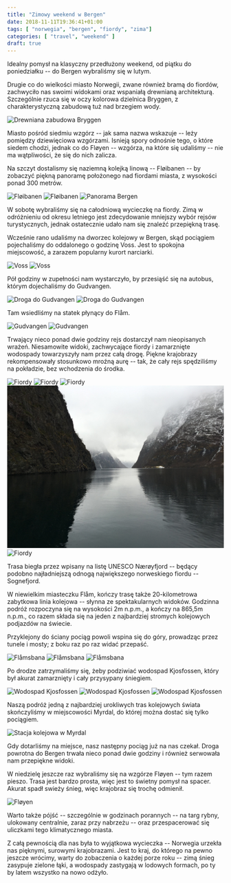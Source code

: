 ```yaml
---
title: "Zimowy weekend w Bergen"
date: 2018-11-11T19:36:41+01:00
tags: [ "norwegia", "bergen", "fiordy", "zima"]
categories: [ "travel", "weekend" ]
draft: true
---
```


Idealny pomysł na klasyczny przedłużony weekend, od piątku do poniedziałku -- do Bergen wybraliśmy się w lutym.

<!--more-->

Drugie co do wielkości miasto Norwegii, zwane również bramą do fiordów, zachwyciło nas swoimi widokami oraz wspaniałą drewnianą architekturą. Szczególnie rzuca się w oczy kolorowa dzielnica Bryggen, z charakterystyczną zabudową tuż nad brzegiem wody.

<img src="/img/bergen027.jpg" title="Bryggen" alt="Drewniana zabudowa Bryggen"/>

Miasto pośród siedmiu wzgórz -- jak sama nazwa wskazuje -- leży pomiędzy dziewięciowa wzgórzami. Isnieją spory odnośnie tego, o które siedem chodzi, jednak co do Fløyen -- wzgórza, na które się udaliśmy -- nie ma wątpliwości, że się do nich zalicza.

Na szczyt dostalismy się naziemną kolejką linową -- Fløibanen -- by zobaczyć piękną panoramę położonego nad fiordami miasta, z wysokości ponad 300 metrów.

<img src="/img/bergen031.jpg" alt="Fløibanen" title="Fløibanen" />
<img src="/img/bergen032.jpg" alt="Fløibanen" title="Fløibanen" />
<img src="/img/bergen033.jpg" alt="Panorama Bergen" title="Panorama Bergen" />

W sobotę wybraliśmy się na całodniową wycieczkę na fiordy. Zimą w odróżnieniu od okresu letniego jest zdecydowanie mniejszy wybór rejsów turystycznych, jednak ostatecznie udało nam się znaleźć przepiękną trasę.

Wcześnie rano udaliśmy na dworzec kolejowy w Bergen, skąd pociągiem pojechaliśmy do oddalonego o godzinę Voss. Jest to spokojna miejscowość, a zarazem popularny kurort narciarki.

<img src="/img/bergen00.jpg" alt="Voss" title="Voss" />
<img src="/img/bergen01.jpg" alt="Voss" title="Voss" />

Pół godziny w zupełności nam wystarczyło, by przesiąść się na autobus, którym dojechaliśmy do Gudvangen.

<img src="/img/bergen02.jpg" alt="Droga do Gudvangen" title="Droga do Gudvangen" />
<img src="/img/bergen03.jpg" alt="Droga do Gudvangen" title="Droga do Gudvangen" />

Tam wsiedliśmy na statek płynący do Flåm.

<img src="/img/bergen05.jpg" alt="Gudvangen" title="Gudvangen" />
<img src="/img/bergen04.jpg" alt="Gudvangen" title="Gudvangen" />

Trwający nieco ponad dwie godziny rejs dostarczył nam nieopisanych wrażeń. Niesamowite widoki, zachwycające fiordy i zamarznięte wodospady towarzyszyły nam przez całą drogę. Piękne krajobrazy rekompensowały stosunkowo mroźną aurę -- tak, że cały rejs spędziliśmy na pokładzie, bez wchodzenia do środka.

<img src="/img/bergen06.jpg" alt="Fiordy" title="Fiordy" />
<img src="/img/bergen07.jpg" alt="Fiordy" title="Fiordy" />
<img src="/img/bergen08.jpg" alt="Fiordy" title="Fiordy" />
<img src="/img/bergen09.jpg" alt="Fiordy" title="Fiordy" />
<img src="/img/bergen010.jpg" alt="Fiordy" title="Fiordy" />

Trasa biegła przez wpisany na listę UNESCO Nærøyfjord -- będący podobno najładniejszą odnogą największego norweskiego fiordu -- Sognefjord.

W niewielkim miasteczku Flåm, kończy trasę także 20-kilometrowa zabytkowa linia kolejowa -- słynna ze spektakularnych widoków. Godzinna podróż rozpoczyna się na wysokości 2m n.p.m., a kończy na 865,5m n.p.m., co razem składa się na jeden z najbardziej stromych kolejowych podjazdów na świecie.

Przyklejony do ściany pociąg powoli wspina się do góry, prowadząc przez tunele i mosty; z boku raz po raz widać przepaść.

<img src="/img/bergen012.jpg" alt="Flåmsbana" title="Flåmsbana" />
<img src="/img/bergen013.jpg" alt="Flåmsbana" title="Flåmsbana" />
<img src="/img/bergen014.jpg" alt="Flåmsbana" title="Flåmsbana" />

Po drodze zatrzymaliśmy się, żeby podziwiać wodospad Kjosfossen, który był akurat zamarznięty i cały przysypany śniegiem.

<img src="/img/bergen016.jpg" alt="Wodospad Kjosfossen" title="Wodospad Kjosfossen" />
<img src="/img/bergen017.jpg" alt="Wodospad Kjosfossen" title="Wodospad Kjosfossen" />
<img src="/img/bergen019.jpg" alt="Wodospad Kjosfossen" title="Wodospad Kjosfossen" />

Naszą podróż jedną z najbardziej urokliwych tras kolejowych świata skończyliśmy w miejscowości Myrdal, do której można dostać się tylko pociągiem.

<img src="/img/bergen022.jpg" alt="Stacja kolejowa w Myrdal" title="Stacja kolejowa w Myrdal" />

Gdy dotarliśmy na miejsce, nasz następny pociąg już na nas czekał. Droga powrotna do Bergen trwała nieco ponad dwie godziny i również serwowała nam przepiękne widoki.

W niedzielę jeszcze raz wybraliśmy się na wzgórze Fløyen -- tym razem pieszo. Trasa jest bardzo prosta, więc jest to świetny pomysł na spacer. Akurat spadł swieży śnieg, więc krajobraz się trochę odmienił.

<img src="/img/bergen026.jpg" alt="Fløyen" title="Fløyen" />

Warto także pójść -- szczególnie w godzinach porannych -- na targ rybny, ulokowany centralnie, zaraz przy nabrzeżu -- oraz przespacerować się uliczkami tego klimatycznego miasta.

Z całą pewnością dla nas była to wyjątkowa wycieczka -- Norwegia urzekła nas pięknymi, surowymi krajobrazami. Jest to kraj, do którego na pewno jeszcze wrócimy, warty do zobaczenia o każdej porze roku -- zimą śnieg zasypuje zielone łąki, a wodospady zastygają w lodowych formach, po ty by latem wszystko na nowo odżyło.
